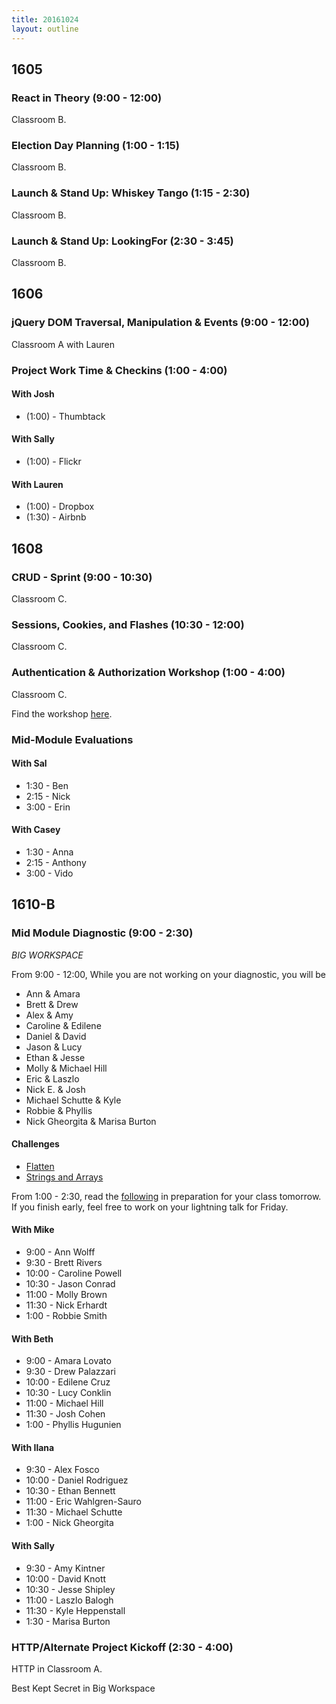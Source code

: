 ```yaml
---
title: 20161024
layout: outline
---
```


## 1605

### React in Theory (9:00 - 12:00)

Classroom B.

### Election Day Planning (1:00 - 1:15)

Classroom B.

### Launch & Stand Up: Whiskey Tango (1:15 - 2:30)

Classroom B.

### Launch & Stand Up: LookingFor (2:30 - 3:45)

Classroom B.


## 1606

### jQuery DOM Traversal, Manipulation & Events (9:00 - 12:00)

Classroom A with Lauren

### Project Work Time & Checkins (1:00 - 4:00)

#### With Josh
* (1:00) - Thumbtack

#### With Sally
* (1:00) - Flickr

#### With Lauren
* (1:00) - Dropbox
* (1:30) - Airbnb


## 1608

### CRUD - Sprint (9:00 - 10:30)

Classroom C.

### Sessions, Cookies, and Flashes (10:30 - 12:00)

Classroom C.

### Authentication & Authorization Workshop (1:00 - 4:00)

Classroom C.

Find the workshop [here](https://gist.github.com/case-eee/cd35fed926fa15670a05bd02448ef366).

### Mid-Module Evaluations

#### With Sal

* 1:30 - Ben
* 2:15 - Nick
* 3:00 - Erin

#### With Casey

* 1:30 - Anna
* 2:15 - Anthony
* 3:00 - Vido

## 1610-B

### Mid Module Diagnostic (9:00 - 2:30)

*BIG WORKSPACE*

From 9:00 - 12:00, While you are not working on your diagnostic, you will be

* Ann & Amara
* Brett & Drew
* Alex & Amy
* Caroline & Edilene
* Daniel & David
* Jason & Lucy
* Ethan & Jesse
* Molly & Michael Hill
* Eric & Laszlo
* Nick E. & Josh
* Michael Schutte & Kyle
* Robbie & Phyllis
* Nick Gheorgita & Marisa Burton

#### Challenges
* [Flatten](https://github.com/turingschool/challenges/blob/master/flatten.markdown)
* [Strings and Arrays](https://github.com/mikedao/code_challenges/tree/master/strings_and_arrays)

From 1:00 - 2:30, read the [following](https://github.com/turingschool/challenges/blob/master/refactoring_patterns_reading.markdown)
in preparation for your class tomorrow. If you finish early, feel free to work
on your lightning talk for Friday.

#### With Mike
* 9:00  - Ann Wolff
* 9:30  - Brett Rivers
* 10:00 - Caroline Powell
* 10:30 - Jason Conrad
* 11:00 - Molly Brown
* 11:30 - Nick Erhardt
* 1:00  - Robbie Smith

#### With Beth
* 9:00  - Amara Lovato
* 9:30  - Drew Palazzari
* 10:00 - Edilene Cruz
* 10:30 - Lucy Conklin
* 11:00 - Michael Hill
* 11:30 - Josh Cohen
* 1:00  - Phyllis Hugunien

#### With Ilana
* 9:30  - Alex Fosco
* 10:00 - Daniel Rodriguez
* 10:30 - Ethan Bennett
* 11:00 - Eric Wahlgren-Sauro
* 11:30 - Michael Schutte
* 1:00  - Nick Gheorgita

#### With Sally
* 9:30  - Amy Kintner
* 10:00 - David Knott
* 10:30 - Jesse Shipley
* 11:00 - Laszlo Balogh
* 11:30 - Kyle Heppenstall
* 1:30  - Marisa Burton

### HTTP/Alternate Project Kickoff (2:30 - 4:00)

HTTP in Classroom A.

Best Kept Secret in Big Workspace